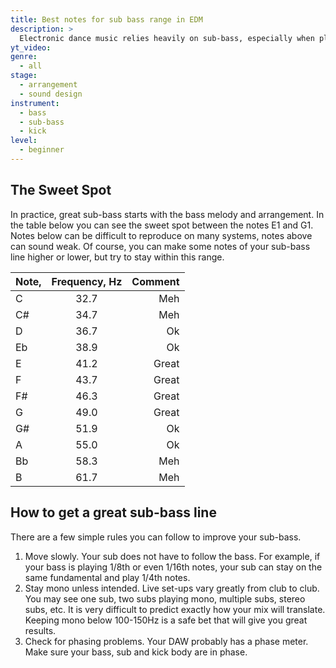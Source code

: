 ```yaml
---
title: Best notes for sub bass range in EDM
description: >
  Electronic dance music relies heavily on sub-bass, especially when played in clubs. When done right, sub-bass brings a lot of energy to the dance floor and gets people moving. At the same time, mixing the low end is the most difficult part.
yt_video:
genre:
  - all
stage:
  - arrangement
  - sound design
instrument:
  - bass
  - sub-bass
  - kick
level:
  - beginner
---
```

## The Sweet Spot

In practice, great sub-bass starts with the bass melody and arrangement. In the table below you can see the sweet spot between the notes E1 and G1. Notes below can be difficult to reproduce on many systems, notes above can sound weak.
Of course, you can make some notes of your sub-bass line higher or lower, but try to stay within this range.

| Note,  | Frequency, Hz |  Comment |
|----------|:-------------:|------:|
| C | 32.7 | Meh |
| C# | 34.7 |  Meh |
| D | 36.7 | Ok |
| Eb | 38.9 | Ok |
| E | 41.2 | Great |
| F | 43.7 | Great |
| F# | 46.3 | Great |
| G | 49.0 | Great |
| G# | 51.9 | Ok |
| A | 55.0 | Ok |
| Bb | 58.3 | Meh |
| B | 61.7 | Meh |

## How to get a great sub-bass line

There are a few simple rules you can follow to improve your sub-bass.
1. Move slowly. Your sub does not have to follow the bass. For example, if your bass is playing 1/8th or even 1/16th notes, your sub can stay on the same fundamental and play 1/4th notes.
1. Stay mono unless intended. Live set-ups vary greatly from club to club. You may see one sub, two subs playing mono, multiple subs, stereo subs, etc. It is very difficult to predict exactly how your mix will translate. Keeping mono below 100-150Hz is a safe bet that will give you great results.
1. Check for phasing problems. Your DAW probably has a phase meter. Make sure your bass, sub and kick body are in phase.
